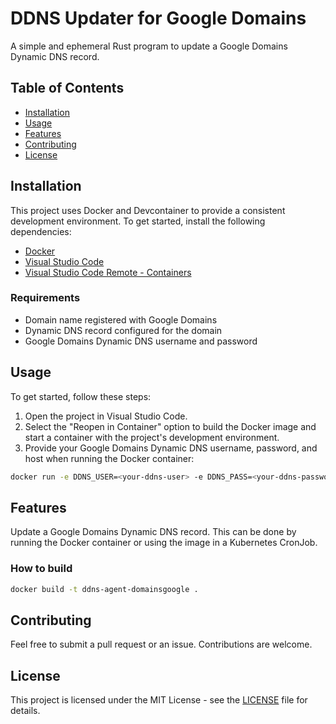 # DDNS Updater for Google Domains

A simple and ephemeral Rust program to update a Google Domains Dynamic DNS record.

## Table of Contents

- [Installation](#installation)
- [Usage](#usage)
- [Features](#features)
- [Contributing](#contributing)
- [License](#license)

## Installation

This project uses Docker and Devcontainer to provide a consistent development environment. To get started, install the following dependencies:

- [Docker](https://docs.docker.com/get-docker/)
- [Visual Studio Code](https://code.visualstudio.com/)
- [Visual Studio Code Remote - Containers](https://marketplace.visualstudio.com/items?itemName=ms-vscode-remote.remote-containers)

### Requirements

- Domain name registered with Google Domains
- Dynamic DNS record configured for the domain
- Google Domains Dynamic DNS username and password

## Usage

To get started, follow these steps:

1. Open the project in Visual Studio Code.
2. Select the "Reopen in Container" option to build the Docker image and start a container with the project's development environment.
3. Provide your Google Domains Dynamic DNS username, password, and host when running the Docker container:

```bash
docker run -e DDNS_USER=<your-ddns-user> -e DDNS_PASS=<your-ddns-password> -e DDNS_HOST=<your-ddns-host> ghcr.io/cjaviersaldana/ddns-agent-domainsgoogle
```

## Features

Update a Google Domains Dynamic DNS record. This can be done by running the Docker container or using the image in a Kubernetes CronJob.

### How to build

```bash
docker build -t ddns-agent-domainsgoogle .
```

## Contributing

Feel free to submit a pull request or an issue. Contributions are welcome.

## License

This project is licensed under the MIT License - see the [LICENSE](LICENSE) file for details.
